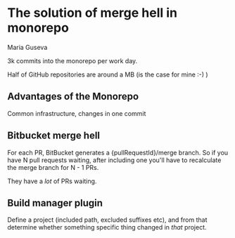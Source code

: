 # The solution of merge hell in monorepo
Maria Guseva

3k commits into the monorepo per work day.

Half of GitHub repositories are around a MB (is the case for mine :-) )

## Advantages of the Monorepo
Common infrastructure, changes in one commit


## Bitbucket merge hell
For each PR, BitBucket generates a {pullRequestId}/merge branch. So if you have N pull requests waiting, after including one you'll have to recalculate the merge branch for N - 1 PRs.

They have a *lot* of PRs waiting.

## Build manager plugin
Define a project (included path, excluded suffixes etc), and from that determine whether something specific thing changed in *that* project.


